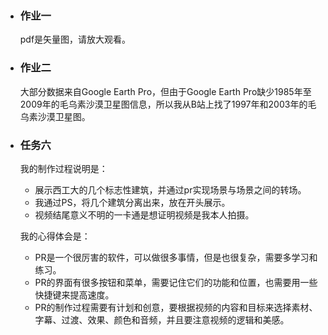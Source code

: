 * ### 作业一

  pdf是矢量图，请放大观看。

* ### 作业二

  大部分数据来自Google Earth Pro，但由于Google Earth Pro缺少1985年至2009年的毛乌素沙漠卫星图信息，所以我从B站上找了1997年和2003年的毛乌素沙漠卫星图。

* ### 任务六

  我的制作过程说明是：

  * 展示西工大的几个标志性建筑，并通过pr实现场景与场景之间的转场。
  * 我通过PS，将几个建筑分离出来，放在开头展示。
  * 视频结尾意义不明的一卡通是想证明视频是我本人拍摄。

  我的心得体会是：

  - PR是一个很厉害的软件，可以做很多事情，但是也很复杂，需要多学习和练习。
  - PR的界面有很多按钮和菜单，需要记住它们的功能和位置，也需要用一些快捷键来提高速度。
  - PR的制作过程需要有计划和创意，要根据视频的内容和目标来选择素材、字幕、过渡、效果、颜色和音频，并且要注意视频的逻辑和美感。

